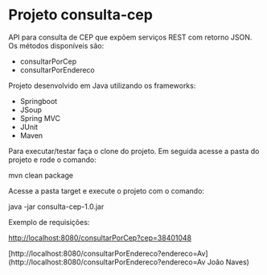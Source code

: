 # Projeto consulta-cep

API para consulta de CEP que expõem serviços REST com retorno JSON. Os métodos disponíveis são:

- consultarPorCep
- consultarPorEndereco

Projeto desenvolvido em Java utilizando os frameworks:

- Springboot
- JSoup
- Spring MVC
- JUnit
- Maven

Para executar/testar faça o clone do projeto. Em seguida acesse a pasta do projeto e rode o comando:

mvn clean package

Acesse a pasta target e execute o projeto com o comando:

java -jar consulta-cep-1.0.jar

Exemplo de requisições:

[http://localhost:8080/consultarPorCep?cep=38401048](http://localhost:8080/consultarPorCep?cep=38401048)

[http://localhost:8080/consultarPorEndereco?endereco=Av](http://localhost:8080/consultarPorEndereco?endereco=Av João Naves)
